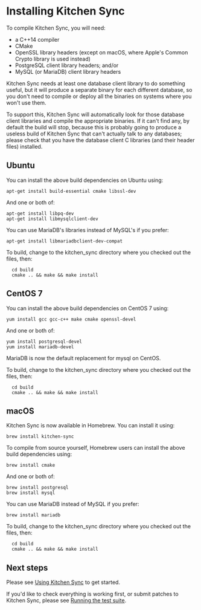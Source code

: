 Installing Kitchen Sync
=======================

To compile Kitchen Sync, you will need:
* a C++14 compiler
* CMake
* OpenSSL library headers (except on macOS, where Apple's Common Crypto library is used instead)
* PostgreSQL client library headers; and/or
* MySQL (or MariaDB) client library headers

Kitchen Sync needs at least one database client library to do something useful, but it will produce a separate binary for each different database, so you don't need to compile or deploy all the binaries on systems where you won't use them.

To support this, Kitchen Sync will automatically look for those database client libraries and compile the appropriate binaries.  If it can't find any, by default the build will stop, because this is probably going to produce a useless build of Kitchen Sync that can't actually talk to any databases; please check that you have the database client C libraries (and their header files) installed.

Ubuntu
------

You can install the above build dependencies on Ubuntu using:
```
apt-get install build-essential cmake libssl-dev
```

And one or both of:
```
apt-get install libpq-dev
apt-get install libmysqlclient-dev
```

You can use MariaDB's libraries instead of MySQL's if you prefer:

```
apt-get install libmariadbclient-dev-compat
```

To build, change to the kitchen_sync directory where you checked out the files, then:
```
  cd build
  cmake .. && make && make install
```

CentOS 7
----------

You can install the above build dependencies on CentOS 7 using:
```
yum install gcc gcc-c++ make cmake openssl-devel
```

And one or both of:
```
yum install postgresql-devel
yum install mariadb-devel
```

MariaDB is now the default replacement for mysql on CentOS.

To build, change to the kitchen_sync directory where you checked out the files, then:
```
  cd build
  cmake .. && make && make install
```


macOS
-----

Kitchen Sync is now available in Homebrew.  You can install it using:
```
brew install kitchen-sync
```

To compile from source yourself, Homebrew users can install the above build dependencies using:
```
brew install cmake
```

And one or both of:
```
brew install postgresql
brew install mysql
```

You can use MariaDB instead of MySQL if you prefer:

```
brew install mariadb
```

To build, change to the kitchen_sync directory where you checked out the files, then:
```
  cd build
  cmake .. && make && make install
```

Next steps
----------

Please see [Using Kitchen Sync](USAGE.md) to get started.

If you'd like to check everything is working first, or submit patches to Kitchen Sync, please see [Running the test suite](TESTS.md).

